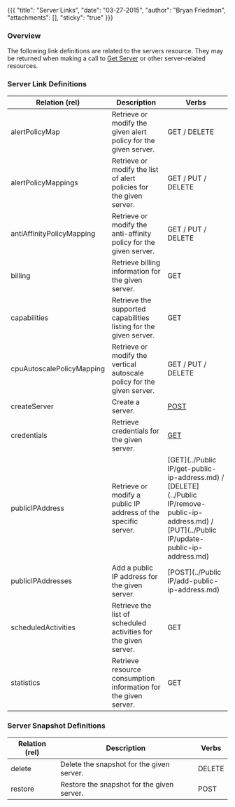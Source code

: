 {{{
  "title": "Server Links",
  "date": "03-27-2015",
  "author": "Bryan Friedman",
  "attachments": [],
  "sticky": "true"
}}}

### Overview

The following link definitions are related to the servers resource. They may be returned when making a call to [Get Server](../Servers/get-server.md) or other server-related resources.

### Server Link Definitions

| Relation (rel) | Description | Verbs |
| --- | --- | --- |
| alertPolicyMap | Retrieve or modify the given alert policy for the given server. | GET / DELETE |
| alertPolicyMappings | Retrieve or modify the list of alert policies for the given server. | GET / PUT / DELETE |
| antiAffinityPolicyMapping | Retrieve or modify the anti-affinity policy for the given server. | GET / PUT / DELETE |
| billing | Retrieve billing information for the given server. | GET |
| capabilities | Retrieve the supported capabilities listing for the given server. | GET |
| cpuAutoscalePolicyMapping | Retrieve or modify the vertical autoscale policy for the given server. | GET / PUT / DELETE |
| createServer | Create a server. | [POST](../Servers/create-server.md) |
| credentials | Retrieve credentials for the given server. | [GET](../Servers/get-server-credentials.md)
| publicIPAddress | Retrieve or modify a public IP address of the specific server. | [GET](../Public IP/get-public-ip-address.md) / [DELETE](../Public IP/remove-public-ip-address.md) / [PUT](../Public IP/update-public-ip-address.md) |
| publicIPAddresses | Add a public IP address for the given server. | [POST](../Public IP/add-public-ip-address.md) |
| scheduledActivities | Retrieve the list of scheduled activities for the given server. | GET |
| statistics | Retrieve resource consumption information for the given server. | GET |

### Server Snapshot Definitions

| Relation (rel) | Description | Verbs |
| --- | --- | --- |
| delete | Delete the snapshot for the given server. | DELETE |
| restore | Restore the snapshot for the given server. | POST |
